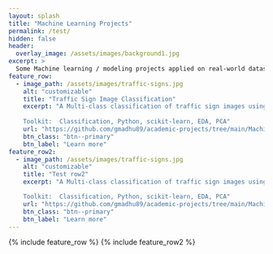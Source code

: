 ```yaml
---
layout: splash
title: "Machine Learning Projects"
permalink: /test/
hidden: false
header:
  overlay_image: /assets/images/background1.jpg
excerpt: >
  Some Machine learning / modeling projects applied on real-world datasets.
feature_row:
  - image_path: /assets/images/traffic-signs.jpg
    alt: "customizable"
    title: "Traffic Sign Image Classification"
    excerpt: "A Multi-class classification of traffic sign images using various ML algorithms aimed at categorization of high impact classes with an accuracy of 93%.  
      
    Toolkit:  Classification, Python, scikit-learn, EDA, PCA"
    url: "https://github.com/gmadhu89/academic-projects/tree/main/Machine-Learning/traffic-sign-classification"
    btn_class: "btn--primary"
    btn_label: "Learn more"
feature_row2:
  - image_path: /assets/images/traffic-signs.jpg
    alt: "customizable"
    title: "Test row2"
    excerpt: "A Multi-class classification of traffic sign images using various ML algorithms aimed at categorization of high impact classes with an accuracy of 93%.

    Toolkit:  Classification, Python, scikit-learn, EDA, PCA"
    url: "https://github.com/gmadhu89/academic-projects/tree/main/Machine-Learning/traffic-sign-classification"
    btn_class: "btn--primary"
    btn_label: "Learn more"
---
```


{% include feature_row %}
{% include feature_row2 %}
